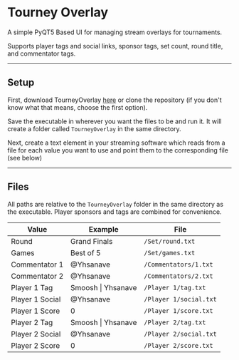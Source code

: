 # Tourney Overlay

A simple PyQT5 Based UI for managing stream overlays for tournaments. 

Supports player tags and social links, sponsor tags, set count, round title, and commentator tags.

---

## Setup

First, download TourneyOverlay [here](https://github.com/yhsanave/tourney-overlay/releases) or clone the repository (if you don't know what that means, choose the first option).

Save the executable in wherever you want the files to be and run it. It will create a folder called `TourneyOverlay` in the same directory. 

Next, create a text element in your streaming software which reads from a file for each value you want to use and point them to the corresponding file (see below)

---

## Files

All paths are relative to the `TourneyOverlay` folder in the same directory as the executable. Player sponsors and tags are combined for convenience.

| Value | Example | File |
| ----- | ------- | ---- |
| Round | Grand Finals | `/Set/round.txt` |
| Games | Best of 5 | `/Set/games.txt` |
| Commentator 1 | @Yhsanave | `/Commentators/1.txt` |
| Commentator 2 | @Yhsanave | `/Commentators/2.txt` |
| Player 1 Tag | Smoosh \| Yhsanave | `/Player 1/tag.txt` |
| Player 1 Social | @Yhsanave | `/Player 1/social.txt` |
| Player 1 Score | 0 | `/Player 1/score.txt` |
| Player 2 Tag | Smoosh \| Yhsanave | `/Player 2/tag.txt` |
| Player 2 Social | @Yhsanave | `/Player 2/social.txt` |
| Player 2 Score | 0 | `/Player 2/score.txt` |